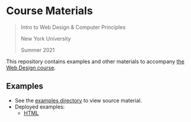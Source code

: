# Course Materials

> Intro to Web Design & Computer Principles
>
> New York University
>
> Summer 2021

This repository contains examples and other materials to accompany [the Web Design course](https://knowledge.kitchen/Web_Design_Schedule).

## Examples

- See the [examples directory](https://github.com/nyu-web-design/course-materials/tree/main/examples) to view source material.
- Deployed examples:
  - [HTML](https://nyu-web-design.github.io/course-materials/examples/html-intro)
